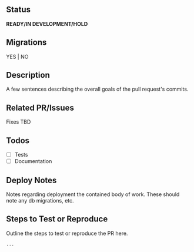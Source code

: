 ## Status
**READY/IN DEVELOPMENT/HOLD**

## Migrations
YES | NO

## Description
A few sentences describing the overall goals of the pull request's commits.

## Related PR/Issues
Fixes TBD

## Todos
- [ ] Tests
- [ ] Documentation

## Deploy Notes
Notes regarding deployment the contained body of work.  These should note any
db migrations, etc.

## Steps to Test or Reproduce
Outline the steps to test or reproduce the PR here.

```sh
...
```
